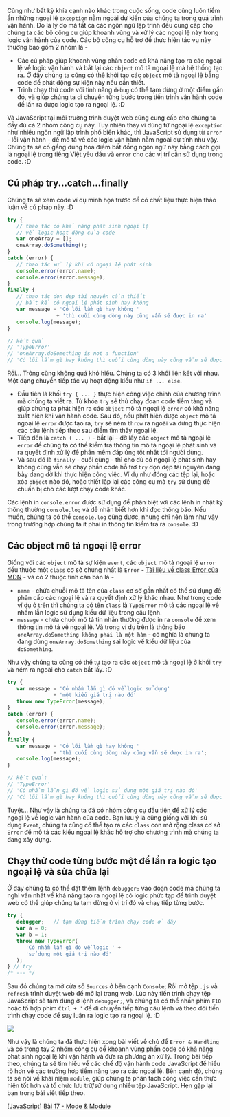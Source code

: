 Cũng như bất kỳ khía cạnh nào khác trong cuộc sống, code cũng luôn tiềm ẩn những ngoại lệ `exception` nằm ngoài dự kiến của chúng ta trong quá trình vận hành. Đó là lý do mà tất cả các ngôn ngữ lập trình đều cung cấp cho chúng ta các bộ công cụ giúp khoanh vùng và xử lý các ngoại lệ này trong logic vận hành của code. Các bộ công cụ hỗ trợ để thực hiện tác vụ này thường bao gồm 2 nhóm là - 

- Các cú pháp giúp khoanh vùng phần code có khả năng tạo ra các ngoại lệ về logic vận hành và bắt lại các `object` mô tả ngoại lệ mà hệ thống tạo ra. Ở đây chúng ta cũng có thể khởi tạo các `object` mô tả ngoại lệ bằng code để phát động sự kiện này nếu cần thiết.
- Trình chạy thử code với tính năng `debug` có thể tạm dừng ở một điểm gần đó, và giúp chúng ta di chuyển từng bước trong tiến trình vận hành code để lần ra được logic tạo ra ngoại lệ. :D

Và JavaScript tại môi trường trình duyệt web cũng cung cấp cho chúng ta đầy đủ cả 2 nhóm công cụ này. Tuy nhiên thay vì dùng từ ngoại lệ `exception` như nhiều ngôn ngữ lập trình phổ biến khác, thì JavaScript sử dụng từ `error` - lỗi vận hành - để mô tả về các logic vận hành nằm ngoài dự tính như vậy. Chúng ta sẽ cố gắng dung hòa điểm bất đồng ngôn ngữ này bằng cách gọi là ngoại lệ trong tiếng Việt yêu dấu và `error` cho các vị trí cần sử dụng trong code. :D

## Cú pháp try...catch...finally

Chúng ta sẽ xem code ví dụ minh họa trước để có chất liệu thực hiện thảo luận về cú pháp này. :D

```error.js
try {
   // thao tác có khả năng phát sinh ngoại lệ 
   // về logic hoạt động của code
   var oneArray = [];
   oneArray.doSomething();
}
catch (error) {
   // thao tác xử lý khi có ngoại lệ phát sinh
   console.error(error.name);
   console.error(error.message);
}
finally {
   // thao tác dọn dẹp tài nguyên cần thiết
   // bất kể có ngoại lệ phát sinh hay không
   var message = 'Có lõi lầm gì hay không '
                + 'thì cuối cùng dòng này cũng vẫn sẽ được in ra'
   console.log(message);
}

// kết quả
// 'TypeError'
// 'oneArray.doSomething is not a function'
// 'Có lõi lầm gì hay không thì cuối cùng dòng này cũng vẫn sẽ được in ra'
```

Rồi... Trông cũng không quá khó hiểu. Chúng ta có 3 khối liên kết với nhau. Một dạng chuyển tiếp tác vụ hoạt động kiểu như `if ... else`.

- Đầu tiên là khối `try { ... }` thực hiện công việc chính của chương trình mà chúng ta viết ra. Từ khóa `try` sẽ thử chạy đoạn code tiềm tàng và giúp chúng ta phát hiện ra các `object` mô tả ngoại lệ `error` có khả năng xuất hiện khi vận hành code. Sau đó, nếu phát hiện được `object` mô tả ngoại lệ `error` được tạo ra, `try` sẽ ném `throw` ra ngoài và dừng thực hiện các câu lệnh tiếp theo sau điểm tìm thấy ngoại lệ.
- Tiếp đến là `catch ( ... )` - bắt lại - đỡ lấy các `object` mô tả ngoại lệ `error` để chúng ta có thể kiểm tra thông tin mô tả ngoại lệ phát sinh và ra quyết định xử lý để phần mềm đáp ứng tốt nhất tới người dùng.
- Và sau đó là `finally` - cuối cùng - thì cho dù có ngoại lệ phát sinh hay không cũng vẫn sẽ chạy phần code hỗ trợ `try` dọn dẹp tài nguyên đang bày dang dở khi thực hiện công việc. Ví dụ như đóng các tệp lại, hoặc xóa `object` nào đó, hoặc thiết lập lại các công cụ mà `try` sử dụng để chuẩn bị cho các lượt chạy code khác.

Các lệnh in `console.error` được sử dụng để phân biệt với các lệnh in nhật ký thông thường `console.log` và dễ nhận biết hơn khi đọc thông báo. Nếu muốn, chúng ta có thể `console.log` cũng được, nhưng chỉ nên làm như vậy trong trường hợp chúng ta ít phải in thông tin kiểm tra ra `console`. :D

## Các object mô tả ngoại lệ error

Giống với các `object` mô tả sự kiện `event`, các `object` mô tả ngoại lệ `error` đều thuộc một `class` cơ sở chung nhất là `Error` - [Tài liệu về class Error của MDN](https://developer.mozilla.org/en-US/docs/Web/JavaScript/Reference/Global_Objects/Error) - và có 2 thuộc tính căn bản là - 

- `name` - chứa chuỗi mô tả tên của `class` cơ sở gần nhất có thể sử dụng để phân cấp các ngoại lệ và ra quyết định xử lý khác nhau. Như trong code ví dụ ở trên thì chúng ta có tên `class` là `TypeError` mô tả các ngoại lệ về nhầm lẫn logic sử dụng kiểu dữ liệu trong câu lệnh.
- `message` - chứa chuỗi mô tả tin nhắn thường được in ra `console` để xem thông tin mô tả về ngoại lệ. Và trong ví dụ trên là thông báo `oneArray.doSomething không phải là một hàm` - có nghĩa là chúng ta đang dùng `oneArray.doSomething` sai logic về kiểu dữ liệu của `doSomething`.

Như vậy chúng ta cũng có thể tự tạo ra các `object` mô tả ngoại lệ ở khối `try` và ném ra ngoài cho `catch` bắt lấy. :D

```throw.js
try {
   var message = 'Có nhầm lẫn gì đó về logic sử dụng'
               + 'một kiểu giá trị nào đó'
   throw new TypeError(message);
}
catch (error) {
   console.error(error.name);
   console.error(error.message);
}
finally {
   var message = 'Có lõi lầm gì hay không '
               + 'thì cuối cùng dòng này cũng vẫn sẽ được in ra';
   console.log(message);
}

// kết quả:
// 'TypeError'
// 'Có nhầm lẫn gì đó về logic sử dụng một giá trị nào đó'
// 'Có lõi lầm gì hay không thì cuối cùng dòng này cũng vẫn sẽ được in ra'
```

Tuyệt... Như vậy là chúng ta đã có nhóm công cụ đầu tiên để xử lý các ngoại lệ về logic vận hành của code. Bạn lưu ý là cũng giống với khi sử dụng `Event`, chúng ta cũng có thể tạo ra các `class` con mở rộng class cơ sở `Error` để mô tả các kiểu ngoại lệ khác hỗ trợ cho chương trình mà chúng ta đang xây dựng.

## Chạy thử code từng bước một để lần ra logic tạo ngoại lệ và sửa chữa lại

Ở đây chúng ta có thể đặt thêm lệnh `debugger;` vào đoạn code mà chúng ta nghi vấn nhất về khả năng tạo ra ngoại lệ có logic phức tạp để trình duyệt web có thể giúp chúng ta tạm dừng ở vị trí đó và chạy tiếp từng bước.

```debug.js
try {
   debugger;   // tạm dừng tiến trình chạy code ở đây
   var a = 0;
   var b = 1;
   throw new TypeError(
      'Có nhầm lẫn gì đó về logic ' +
      'sử dụng một giá trị nào đó'
   );
} // try
/* --- */
```

Sau đó chúng ta mở cửa sổ `Sources` ở bên cạnh `Console`; Rồi mở tệp `.js` và `refresh` trình duyệt web để mở lại trang web. Lúc này tiến trình chạy tệp JavaScript sẽ tạm dừng ở lệnh `debugger;`, và chúng ta có thể nhấn phím `F10` hoặc tổ hợp phím `Ctrl + '` để di chuyển tiếp từng câu lệnh và theo dõi tiến trình chạy code để suy luận ra logic tạo ra ngoại lệ. :D

![](https://images.viblo.asia/febf226c-f9e7-4752-9b52-856710375484.png)

Như vậy là chúng ta đã thực hiện xong bài viết về chủ đề `Error & Handling` và có trong tay 2 nhóm công cụ để khoanh vùng phần code có khả năng phát sinh ngoại lệ khi vận hành và đưa ra phương án xử lý. Trong bài tiếp theo, chúng ta sẽ tìm hiểu về các chế độ vận hành code JavaScript để hiểu rõ hơn về các trường hợp tiềm năng tạo ra các ngoại lệ. Bên cạnh đó, chúng ta sẽ nói về khái niệm `module`, giúp chúng ta phân tách công việc cần thực hiện tốt hơn và tổ chức lưu trữ/sử dụng nhiều tệp JavaScript. Hẹn gặp lại bạn trong bài viết tiếp theo.

[[JavaScript] Bài 17 - Mode & Module](/article/view/0056/javascript-bài-17---mode-&-module)
